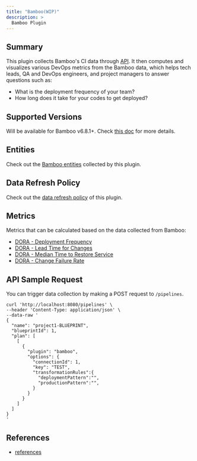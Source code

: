 ```yaml
---
title: "Bamboo(WIP)"
description: >
  Bamboo Plugin
---
```


## Summary

This plugin collects Bamboo's CI data through [API](https://developer.atlassian.com/server/bamboo/rest/). It then computes and visualizes various DevOps metrics from the Bamboo data, which helps tech leads, QA and DevOps engineers, and project managers to answer questions such as:

- What is the deployment frequency of your team?
- How long does it take for your codes to get deployed?

## Supported Versions

Will be available for Bamboo v6.8.1+. Check [this doc](https://devlake.apache.org/docs/Overview/SupportedDataSources#data-sources-and-data-plugins) for more details.

## Entities

Check out the [Bamboo entities](/Overview/SupportedDataSources.md#data-collection-scope-by-each-plugin) collected by this plugin.

## Data Refresh Policy

Check out the [data refresh policy](/Overview/SupportedDataSources.md#bamboo) of this plugin.

## Metrics

Metrics that can be calculated based on the data collected from Bamboo:

- [DORA - Deployment Frequency](/Metrics/DeploymentFrequency.md)
- [DORA - Lead Time for Changes](/Metrics/LeadTimeForChanges.md)
- [DORA - Median Time to Restore Service](/Metrics/MTTR.md)
- [DORA - Change Failure Rate](/Metrics/CFR.md)

## API Sample Request

You can trigger data collection by making a POST request to `/pipelines`.

```
curl 'http://localhost:8080/pipelines' \
--header 'Content-Type: application/json' \
--data-raw '
{
  "name": "project1-BLUEPRINT",
  "blueprintId": 1,
  "plan": [
    [
      {
        "plugin": "bamboo",
        "options": {
          "connectionId": 1,
          "key": "TEST",
          "transformationRules":{
            "deploymentPattern":"",
            "productionPattern":"",
          }
        }
      }
    ]
  ]
}
'
```

## References

- [references](/DeveloperManuals/DeveloperSetup.md#references)
